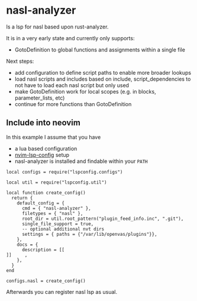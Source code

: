 # nasl-analyzer

Is a lsp for nasl based upon rust-analyzer.

It is in a very early state and currently only supports:
- GotoDefinition to global functions and assignments within a single file

Next steps:
- add configuration to define script paths to enable more broader lookups
- load nasl scripts and includes based on include, script_dependencies to not have to load each nasl script but only used
- make GotoDefinition work for local scopes (e.g. in blocks, parameter_lists, etc)
- continue for more functions than GotoDefinition

## Include into neovim

In this example I assume that you have 
- a lua based configuration 
- [nvim-lsp-config](https://github.com/neovim/nvim-lspconfig) setup
- nasl-analyzer is installed and findable within your `PATH`

```
local configs = require("lspconfig.configs")

local util = require("lspconfig.util")

local function create_config()
  return {
    default_config = {
      cmd = { "nasl-analyzer" },
      filetypes = { "nasl" },
      root_dir = util.root_pattern("plugin_feed_info.inc", ".git"),
      single_file_support = true,
      -- optional additional nvt dirs
      settings = { paths = {"/var/lib/openvas/plugins"}},
    },
    docs = {
      description = [[
]]     ,
    },
  }
end

configs.nasl = create_config()
```

Afterwards you can register nasl lsp as usual.
